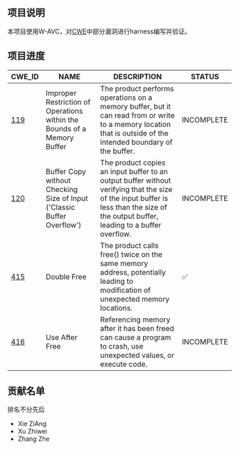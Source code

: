 ## 项目说明
本项目使用W-AVC，对[CWE](https://cwe.mitre.org/about/index.html)中部分漏洞进行harness编写并验证。

## 项目进度
| CWE_ID | NAME | DESCRIPTION | STATUS |
|---|---|---|---|
|[119](https://cwe.mitre.org/data/definitions/119.html)|  Improper Restriction of Operations within the Bounds of a Memory Buffer | The product performs operations on a memory buffer, but it can read from or write to a memory location that is outside of the intended boundary of the buffer. | INCOMPLETE |
|[120](https://cwe.mitre.org/data/definitions/120.html) | Buffer Copy without Checking Size of Input ('Classic Buffer Overflow') | The product copies an input buffer to an output buffer without verifying that the size of the input buffer is less than the size of the output buffer, leading to a buffer overflow. | INCOMPLETE |
|[415](https://cwe.mitre.org/data/definitions/415.html) |  Double Free | The product calls free() twice on the same memory address, potentially leading to modification of unexpected memory locations. | ✅ |
|[416](https://cwe.mitre.org/data/definitions/416.html) |  Use After Free | Referencing memory after it has been freed can cause a program to crash, use unexpected values, or execute code. | INCOMPLETE |


## 贡献名单
排名不分先后
- Xie ZiAng
- Xu Zhiwei
- Zhang Zhe
